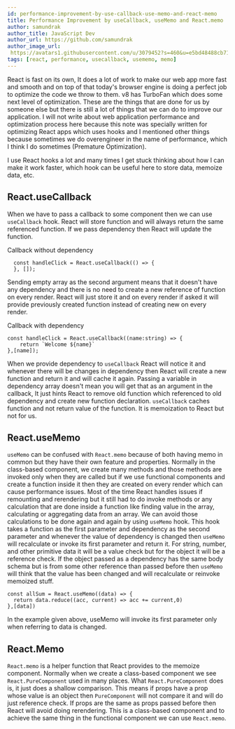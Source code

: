 ```yaml
---
id: performance-improvement-by-use-callback-use-memo-and-react-memo
title: Performance Improvement by useCallback, useMemo and React.memo
author: samundrak
author_title: JavaScript Dev
author_url: https://github.com/samundrak
author_image_url: 
 https://avatars1.githubusercontent.com/u/3079452?s=460&u=e5bd48488cb71b665ea5403192c6b8a963644a08&v=4
tags: [react, performance, usecallback, usememo, memo]
---
```


React is fast on its own, It does a lot of work to make our web app more fast and smooth
and on top of that today's browser engine is doing a perfect job to optimize the code we throw
to them. v8 has TurboFan which does some next level of optimization. These are the things that are done for us by someone else but there is still a lot of things that we can do to improve our application. I will not write about web application performance and optimization process here because this note was specially written for optimizing React apps which uses hooks and I mentioned
other things because sometimes we do overengineer in the name of performance, which I think I do sometimes (Premature Optimization).

I use React hooks a lot and many times I get stuck thinking about how I can make it work faster, which hook can be useful here to store data, memoize data, etc.

<!-- truncate -->

## React.useCallback

When we have to pass a callback to some component then we can use `useCallback` hook. React will store function and will always return the same referenced function. If we pass dependency then React will update the function.

Callback without dependency

```
  const handleClick = React.useCallback(() => {
  }, []);
```

Sending empty array as the second argument means that it doesn't have any dependency and there is no need to create a new reference of function on every render. React will just store it and on every render if asked it will provide previously created function instead of creating new on every render.

Callback with dependency

```
const handleClick = React.useCallback((name:string) => {
    return `Welcome ${name}`
},[name]);
```

When we provide dependency to `useCallback` React will notice it and whenever there will be changes in dependency then React will create a new function and return it and will cache it again. Passing a variable in dependency array doesn't mean you will get that as an argument in the callback, It just hints React to remove old function which referenced to old dependency and create new function declaration.
`useCallback` caches function and not return value of the function. It is memoization to React but not for us.

## React.useMemo

`useMemo` can be confused with `React.memo` because of both having memo in common but they have their own feature and properties. Normally in the class-based component, we create many methods and those methods are invoked only when they are called
but if we use functional components and create a function inside it then they are created on every render which can cause performance issues. Most of the time React handles issues if remounting and rerendering but it still had to do invoke methods or
any calculation that are done inside a function like finding value in the array, calculating or aggregating data from an array.
We can avoid those calculations to be done again and again by using `useMemo` hook. This hook takes a function as the first parameter and dependency as the second parameter and whenever the value of dependency is changed then `useMemo` will recalculate or invoke its first parameter and return it. For string, number, and other primitive data it will be a value check but for the object it will be a reference check. If the object passed as a dependency has the same body schema but is from some other reference than passed before then `useMemo` will think that the value has been changed and will recalculate or reinvoke memoized stuff.

```
const allSum = React.useMemo((data) => {
  return data.reduce((acc, current) => acc += current,0)
},[data])
```

In the example given above, useMemo will invoke its first parameter only when referring to data is changed.

## React.Memo

`React.memo` is a helper function that React provides to the memoize component. Normally when we create a class-based component
we see `React.PureComponent` used in many places. What `React.PureComponent` does is, it just does a shallow comparison.
This means if props have a prop whose value is an object then `PureComponent` will not compare it and will do just reference check. If props are the same as props passed before then React will avoid doing rerendering. This is a class-based component and to achieve the same thing in the functional component we can use `React.memo`.
